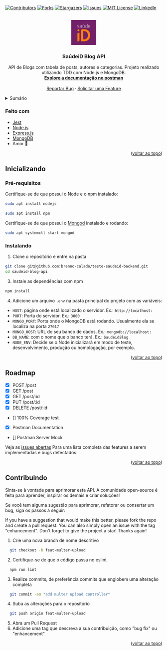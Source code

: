<div id="top"></div>

[![Contributors][contributors-shield]][contributors-url]
[![Forks][forks-shield]][forks-url]
[![Stargazers][stars-shield]][stars-url]
[![Issues][issues-shield]][issues-url]
[![MIT License][license-shield]][license-url]
[![LinkedIn][linkedin-shield]][linkedin-url]


<br />
<div align="center">
  <a href="https://github.com/brenno-calado/teste-saudeid-backend">
    <img src="images/saudeid.png" alt="Logo" width="80" height="80">
  </a>

<h3 align="center">SaúdeiD Blog API</h3>

  <p align="center">
    API de Blogs com tabela de posts, autores e categorias. Projeto realizado utilizando TDD com Node.js e MongoDB.
    <br />
    <a href="https://documenter.getpostman.com/view/16367914/UVJbHxpK"><strong>Explore a documentação no postman</strong></a>
    <br />
    <br />
    <a href="https://github.com/brenno-calado/teste-saudeid-backend/issues">Reportar Bug</a>
    ·
    <a href="https://github.com/brenno-calado/teste-saudeid-backend/issues">Solicitar uma Feature</a>
  </p>
</div>



<details>
  <summary>Sumário</summary>
  <ol>
    <li>
      <a href="#sobre">Sobre</a>
      <ul>
        <li><a href="#feito-com">Feito com</a></li>
      </ul>
    </li>
    <li>
      <a href="#inicializando">Inicializando</a>
      <ul>
        <li><a href="#pré-requisitos">Pré-requisitos</a></li>
        <li><a href="#instalando">Instalando</a></li>
      </ul>
    </li>
    <li><a href="#roadmap">Roadmap</a></li>
    <li><a href="#contribuindo">Contribuindo</a></li>
  </ol>
</details>



### Feito com

* [Jest](https://jestjs.io/)
* [Node.js](https://nodejs.org/en/)
* [Express.js](https://expressjs.com/)
* [MongoDB](https://www.mongodb.com/)
* Amor :purple_heart:


<p align="right">(<a href="#top">voltar ao topo</a>)</p>



<!-- Inicializando -->
## Inicializando

### Pré-requisitos

Certifique-se de que possui o Node e o npm instalado:

```sh
sudo apt install nodejs
```

```sh
sudo apt install npm
```

Certifique-se de que possui o [Mongod](https://docs.mongodb.com/manual/tutorial/install-mongodb-on-ubuntu/#using-deb-packages-recommended) instalado e rodando:

```sh
sudo apt systemctl start mongod
```


### Instalando

1. Clone o repositório e entre na pasta
  ```sh
  git clone git@github.com:brenno-calado/teste-saudeid-backend.git
  cd saudeid-blog-api
  ```

3. Instale as dependências com npm
  ```sh
  npm install
  ```

4. Adicione um arquivo `.env` na pasta principal do projeto com as variáveis:
- `HOST`: página onde está localizado o servidor. Ex.: `http://localhost:`
- `PORT`: Porta do servidor. Ex.: `3000`
- `MONGO_PORT`: Porta onde o MongoDB está rodando. Usualmente ela se localiza na porta `27017`
- `MONGO_HOST`: URL do seu banco de dados. Ex.: `mongodb://localhost:`
- `DB_NAME`: com o nome que o banco terá. Ex.: `SaudeidBlog`
- `NODE_ENV`: Decide se o Node inicializará em modo de teste, desenvolvimento, produção ou homologação, por exemplo.



<p align="right">(<a href="#top">voltar ao topo</a>)</p>



<!-- ROADMAP -->
## Roadmap

- [x] POST /post
- [x] GET /post
- [x] GET /post/:id
- [x] PUT /post/:id
- [x] DELETE /post/:id
- [] 100% Coverage test
- [x] Postman Documentation
- [] Postman Server Mock

Veja as [issues abertas](https://github.com/brenno-calado/teste-saudeid-backend/issues) Para uma lista completa das features a serem implementadas e bugs detectados.

<p align="right">(<a href="#top">voltar ao topo</a>)</p>



<!-- Contribuindo -->
## Contribuindo

Sinta-se à vontade para aprimorar esta API. A comunidade open-source é feita para aprender, inspirar os demais e criar soluções!

Se você tem alguma sugestão para aprimorar, refatorar ou consertar um bug, siga os passos a seguir:

If you have a suggestion that would make this better, please fork the repo and create a pull request. You can also simply open an issue with the tag "enhancement".
Don't forget to give the project a star! Thanks again!

1. Crie uma nova branch de nome descritivo
  ```sh
    git checkout -b feat-multer-upload
  ```
2. Certifique-se de que o código passa no eslint
  ```sh
    npm run lint
  ```
3. Realize commits, de preferência commits que englobem uma alteração completa
  ```sh
    git commit -am "add multer upload controller"
  ```
4. Suba as alterações para o repositório
  ```sh
    git push origin feat-multer-upload
  ```
5. Abra um Pull Request
6. Adicione uma tag que descreva a sua contribuição, como "bug fix" ou "enhancement"

<p align="right">(<a href="#top">voltar ao topo</a>)</p>



<!-- MARKDOWN LINKS & IMAGES -->

[contributors-shield]: https://img.shields.io/github/contributors/brenno-calado/teste-saudeid-backend.svg?style=for-the-badge
[contributors-url]: https://github.com/brenno-calado/teste-saudeid-backend/graphs/contributors
[forks-shield]: https://img.shields.io/github/forks/brenno-calado/teste-saudeid-backend.svg?style=for-the-badge
[forks-url]: https://github.com/brenno-calado/teste-saudeid-backend/network/members
[stars-shield]: https://img.shields.io/github/stars/brenno-calado/teste-saudeid-backend.svg?style=for-the-badge
[stars-url]: https://github.com/brenno-calado/teste-saudeid-backend/stargazers
[issues-shield]: https://img.shields.io/github/issues/brenno-calado/teste-saudeid-backend.svg?style=for-the-badge
[issues-url]: https://github.com/brenno-calado/teste-saudeid-backend/issues
[license-shield]: https://img.shields.io/github/license/brenno-calado/teste-saudeid-backend.svg?style=for-the-badge
[license-url]: https://github.com/brenno-calado/teste-saudeid-backend/blob/main/LICENSE.txt
[linkedin-shield]: https://img.shields.io/badge/-LinkedIn-black.svg?style=for-the-badge&logo=linkedin&colorB=555
[linkedin-url]: https://linkedin.com/in/brenno-calado-vieira-de-melo-nascimento
[product-screenshot]: images/screenshot.png

